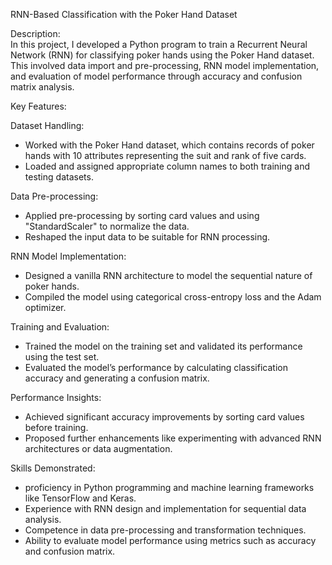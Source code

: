 RNN-Based Classification with the Poker Hand Dataset

Description:  
In this project, I developed a Python program to train a Recurrent Neural Network (RNN) for classifying poker hands using the Poker Hand dataset. This involved data import and pre-processing, RNN model implementation, and evaluation of model performance through accuracy and confusion matrix analysis.

Key Features:

Dataset Handling:
  - Worked with the Poker Hand dataset, which contains records of poker hands with 10 attributes representing the suit and rank of five cards.
  - Loaded and assigned appropriate column names to both training and testing datasets.

Data Pre-processing:
  - Applied pre-processing by sorting card values and using "StandardScaler" to normalize the data.
  - Reshaped the input data to be suitable for RNN processing.

RNN Model Implementation:
  - Designed a vanilla RNN architecture to model the sequential nature of poker hands.
  - Compiled the model using categorical cross-entropy loss and the Adam optimizer.

Training and Evaluation:
  - Trained the model on the training set and validated its performance using the test set.
  - Evaluated the model’s performance by calculating classification accuracy and generating a confusion matrix.

Performance Insights:
  - Achieved significant accuracy improvements by sorting card values before training.
  - Proposed further enhancements like experimenting with advanced RNN architectures or data augmentation.

Skills Demonstrated:
- proficiency in Python programming and machine learning frameworks like TensorFlow and Keras.
- Experience with RNN design and implementation for sequential data analysis.
- Competence in data pre-processing and transformation techniques.
- Ability to evaluate model performance using metrics such as accuracy and confusion matrix.


